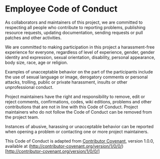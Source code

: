 # Employee Code of Conduct

As collaborators and maintainers of this project, we are committed to respecting all people who contribute to reporting problems, publishing resource requests, updating documentation, sending requests or pull patches and other activities.

We are committed to making participation in this project a harassment-free experience for everyone, regardless of level of experience, gender, gender identity and expression, sexual orientation, disability, personal appearance, body size, race, age or religion.

Examples of unacceptable behavior on the part of the participants include the use of sexual language or image, derogatory comments or personal attacks, trolling, public or private harassment, insults or other unprofessional conduct.

Project maintainers have the right and responsibility to remove, edit or reject comments, confirmations, codes, wiki editions, problems and other contributions that are not in line with this Code of Conduct. Project maintainers who do not follow the Code of Conduct can be removed from the project team.

Instances of abusive, harassing or unacceptable behavior can be reported when opening a problem or contacting one or more project maintainers.

This Code of Conduct is adapted from [Contributor Covenant](http://contributor-covenant.org), version 1.0.0, available at (http://contributor-covenant.org/version/1/0/0/)[http://contributor-covenant.org/version/1/0/0/]
